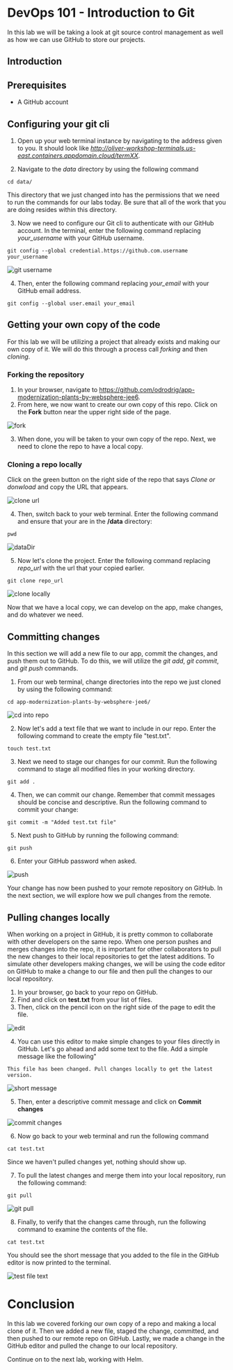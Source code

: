 # DevOps 101 - Introduction to Git
In this lab we will be taking a look at git source control management as well as how we can use GitHub to store our projects.

## Introduction

## Prerequisites
- A GitHub account

## Configuring your git cli
1. Open up your web terminal instance by navigating to the address given to you. It should look like *http://oliver-workshop-terminals.us-east.containers.appdomain.cloud/termXX*.

2. Navigate to the *data* directory by using the following command
```
cd data/
```

This directory that we just changed into has the permissions that we need to run the commands for our labs today. Be sure that all of the work that you are doing resides within this directory.

3. Now we need to configure our Git cli to authenticate with our GitHub account. In the terminal, enter the following command replacing *your_username* with your GitHub username.
```
git config --global credential.https://github.com.username your_username
```

![git username](./images/gitUsername.png)

4. Then, enter the following command replacing *your_email* with your GitHub email address.
```
git config --global user.email your_email
```

## Getting your own copy of the code
For this lab we will be utilizing a project that already exists and making our own copy of it. We will do this through a process call *forking* and then *cloning*.

### Forking the repository
1. In your browser, navigate to https://github.com/odrodrig/app-modernization-plants-by-websphere-jee6.
2. From here, we now want to create our own copy of this repo. Click on the **Fork** button near the upper right side of the page.

![fork](./images/fork.png)

3. When done, you will be taken to your own copy of the repo. Next, we need to clone the repo to have a local copy. 

### Cloning a repo locally
Click on the green button on the right side of the repo that says *Clone or donwload* and copy the URL that appears.

![clone url](./images/cloneUrl.png)

4. Then, switch back to your web terminal. Enter the following command and ensure that your are in the **/data** directory:
```
pwd
```

![dataDir](./images/dataDir.png)

5. Now let's clone the project. Enter the following command replacing *repo_url* with the url that your copied earlier.
```
git clone repo_url
```

![clone locally](./images/cloneLocally.png)

Now that we have a local copy, we can develop on the app, make changes, and do whatever we need.

## Committing changes
In this section we will add a new file to our app, commit the changes, and push them out to GitHub. To do this, we will utilize the *git add*, *git commit*, and *git push* commands.

1. From our web terminal, change directories into the repo we just cloned by using the following command:
```
cd app-modernization-plants-by-websphere-jee6/
```

![cd into repo](./images/cdAppMod.png)

2. Now let's add a text file that we want to include in our repo. Enter the following command to create the empty file "test.txt".
```
touch test.txt
```

3. Next we need to stage our changes for our commit. Run the following command to stage all modified files in your working directory.
```
git add .
```

4. Then, we can commit our change. Remember that commit messages should be concise and descriptive. Run the following command to commit your change:
```
git commit -m "Added test.txt file"
```

5. Next push to GitHub by running the following command:
```
git push
```

6. Enter your GitHub password when asked.

![push](./images/push.png)

Your change has now been pushed to your remote repository on GitHub. In the next section, we will explore how we pull changes from the remote.

## Pulling changes locally
When working on a project in GitHub, it is pretty common to collaborate with other developers on the same repo. When one person pushes and merges changes into the repo, it is important for other collaborators to pull the new changes to their local repositories to get the latest additions. To simulate other developers making changes, we will be using the code editor on GitHub to make a change to our file and then pull the changes to our local repository.

1. In your browser, go back to your repo on GitHub.
2. Find and click on **test.txt** from your list of files.
3. Then, click on the pencil icon on the right side of the page to edit the file.

![edit](./images/edit.png)

4. You can use this editor to make simple changes to your files directly in GitHub. Let's go ahead and add some text to the file. Add a simple message like the following"
```
This file has been changed. Pull changes locally to get the latest version.
```

![short message](./images/shortMessage.png)

5. Then, enter a descriptive commit message and click on **Commit changes**

![commit changes](./images/commitChanges.png)

6. Now go back to your web terminal and run the following command
```
cat test.txt
```

Since we haven't pulled changes yet, nothing should show up.

7. To pull the latest changes and merge them into your local repository, run the following command:
```
git pull
```

![git pull](./images/gitPull.png)

8. Finally, to verify that the changes came through, run the following command to examine the contents of the file.
```
cat test.txt
```

You should see the short message that you added to the file in the GitHub editor is now printed to the terminal.

![test file text](./images/testText.png)

# Conclusion
In this lab we covered forking our own copy of a repo and making a local clone of it. Then we added a new file, staged the change, committed, and then pushed to our remote repo on GitHub. Lastly, we made a change in the GitHub editor and pulled the change to our local repository. 

Continue on to the next lab, working with Helm.